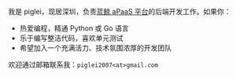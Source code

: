 我是 piglei，现居深圳，负责[蓝鲸 aPaaS 平台](https://bk.tencent.com/)的后端开发工作。如果你：

- 热爱编程，精通 Python 或 Go 语言
- 乐于编写整洁代码，喜欢单元测试
- 希望加入一个充满活力、技术氛围浓厚的开发团队

欢迎通过邮箱联系我：`piglei2007<at>gmail.com`
